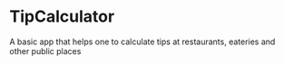# TipCalculator
A basic app that helps one to calculate tips at restaurants, eateries and other public places
